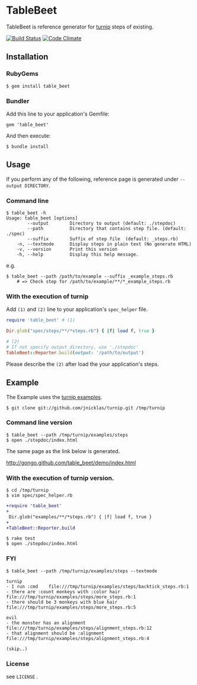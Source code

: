 # TableBeet

TableBeet is reference generator for [turnip](https://github.com/jnicklas/turnip) steps of existing.

[![Build Status](https://travis-ci.org/gongo/table_beet.png?branch=master)](https://travis-ci.org/gongo/table_beet)
[![Code Climate](https://codeclimate.com/github/gongo/table_beet.png)](https://codeclimate.com/github/gongo/table_beet)

## Installation

### RubyGems

    $ gem install table_beet

### Bundler

Add this line to your application's Gemfile:

    gem 'table_beet'

And then execute:

    $ bundle install

## Usage

If you perform any of the following, reference page is generated under `--output DIRECTORY`.

### Command line

    $ table_beet -h
    Usage: table_beet [options]
            --output        Directory to output (default: ./stepdoc)
            --path          Directory that contains step file. (default: ./spec)
            --suffix        Suffix of step file  (default: _steps.rb)
        -n, --textmode      Display steps in plain text (No generate HTML)
        -v, --version       Print this version
        -h, --help          Display this help message.

e.g.

    $ table_beet --path /path/to/example --suffix _example_steps.rb
        # => Check step for /path/to/example/**/*_example_steps.rb

### With the execution of turnip

Add `(1)` and `(2)` line to your application's `spec_helper` file.

```ruby
require 'table_beet' # (1)

Dir.glob("spec/steps/**/*steps.rb") { |f| load f, true }

# (2)
# If not specify output directory, use './stepdoc'
TableBeet::Reporter.build(output: '/path/to/output')
```

Please describe the `(2)` after load the your application's steps.

## Example

The Example uses the [turnip examples](https://github.com/jnicklas/turnip/tree/master/examples).

    $ git clone git://github.com/jnicklas/turnip.git /tmp/turnip

### Command line version

    $ table_beet --path /tmp/turnip/examples/steps
    $ open ./stepdoc/index.html

The same page as the link below is generated.

http://gongo.github.com/table_beet/demo/index.html


### With the execution of turnip version.

    $ cd /tmp/turnip
    $ vim spec/spec_helper.rb

```diff
+require 'table_beet'
+
 Dir.glob("examples/**/*steps.rb") { |f| load f, true }
+
+TableBeet::Reporter.build
```

    $ rake test
    $ open ./stepdoc/index.html

### FYI

    $ table_beet --path /tmp/turnip/examples/steps --textmode

    turnip
    - I run :cmd	file:///tmp/turnip/examples/steps/backtick_steps.rb:1
    - there are :count monkeys with :color hair	file:///tmp/turnip/examples/steps/more_steps.rb:1
    - there should be 3 monkeys with blue hair	file:///tmp/turnip/examples/steps/more_steps.rb:5

    evil
    - the monster has an alignment	file:///tmp/turnip/examples/steps/alignment_steps.rb:12
    - that alignment should be :alignment	file:///tmp/turnip/examples/steps/alignment_steps.rb:4

    (skip..)

### License

see `LICENSE` .

